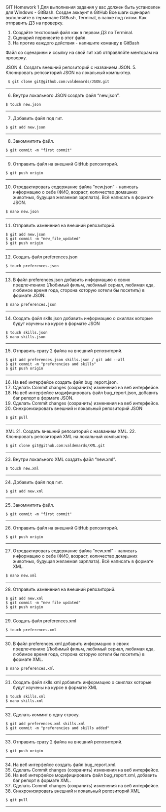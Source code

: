 GIT Homework 1
Для выполнения задания у вас должен быть установлен для Windows - GitBash.
Создан аккаунт в GitHub
Все шаги сценария выполняйте в терминале GitBush, Terminal, в папке под гитом.
Как отправить ДЗ на проверку.
 1. Создайте текстоовый файл как в первом ДЗ по Terminal.
 2. Сценарий перенесите в этот файл.
 3. На против каждого действия - напишите команду в GitBash

Файл со сценарием и ссылку на свой гит хаб отправляйте менторам на проверку.

JSON
 4. Создать внешний репозиторий c названием JSON.
 5. Клонировать репозиторий JSON на локальный компьютер.
```
 $ git clone git@github.com:valdemards/JSON.git
 ```
***
 6. Внутри локального JSON создать файл “new.json”.
```
$ touch new.json
 ```
***
 7. Добавить файл под гит.
 ```
$ git add new.json
 ```
***
 8. Закоммитить файл.
 ```
$ git commit -m "first commit"
 ```
***
 9. Отправить файл на внешний GitHub репозиторий.
 ```
$ git push origin
 ```
***
 10. Отредактировать содержание файла “new.json” - написать информацию о себе (ФИО, возраст, количество домашних животных, будущая желаемая зарплата). Всё написать в формате JSON.
 ```
$ nano new.json
 ```
***
 11. Отправить изменения на внешний репозиторий.
 ```
$ git add new.json
$ git commit -m "new_file_updated"
$ git push origin
 ```
***
 12. Создать файл preferences.json
 ```
$ touch preferences.json
 ```
***
 13. В файл preferences.json добавить информацию о своих предпочтениях (Любимый фильм, любимый сериал, любимая еда, любимое время года, сторона которую хотели бы посетить) в формате JSON.
 ```
$ nano preferences.json
 ```
***
 14. Создать файл sklls.json добавить информацию о скиллах которые будут изучены на курсе в формате JSON
 ```
$ touch skills.json
$ nano skills.json
 ```
***
 15. Отправить сразу 2 файла на внешний репозиторий.
 ```
$ git add preferences.json skills.json / git add --all
$ git commit -m "preferencies and skills"
$ git push origin
 ```
***
 16. На веб интерфейсе создать файл bug_report.json.
 17. Сделать Commit changes (сохранить) изменения на веб интерфейсе.
 18. На веб интерфейсе модифицировать файл bug_report.json, добавить баг репорт в формате JSON.
 19. Сделать Commit changes (сохранить) изменения на веб интерфейсе.
 20. Синхронизировать внешний и локальный репозиторий JSON
```
$ git pull
 ```
***
XML
 21. Создать внешний репозиторий c названием XML.
 22. Клонировать репозиторий XML на локальный компьютер.
 ```
$ git clone git@github.com:valdemards/XML.git
 ```
***
 23. Внутри локального XML создать файл “new.xml”.
 ```
$ touch new.xml
 ```
***
 24. Добавить файл под гит.
 ```
$ git add new.xml
 ```
***
 25. Закоммитить файл.
 ```
$ git commit -m "first commit"
 ```
***
 26. Отправить файл на внешний GitHub репозиторий.
 ```
$ git push origin
 ```
***
 27. Отредактировать содержание файла “new.xml” - написать информацию о себе (ФИО, возраст, количество домашних животных, будущая желаемая зарплата). Всё написать в формате XML.
 ```
$ nano new.xml
 ```
***
 28. Отправить изменения на внешний репозиторий.
 ```
$ git add new.xml
$ git commit -m "new file updated"
$ git push origin
 ```
***
 29. Создать файл preferences.xml
 ```
$ touch preferences.xml
 ```
***
 30. В файл preferences.xml добавить информацию о своих предпочтениях (Любимый фильм, любимый сериал, любимая еда, любимое время года, сторона которую хотели бы посетить) в формате XML.
 ```
$ nano preferences.xml
 ```
***
 31. Создать файл sklls.xml добавить информацию о скиллах которые будут изучены на курсе в формате XML
 ```
$ touch skills.xml
$ nano skills.xml
 ```
***
 32. Сделать коммит в одну строку.
 ```
$ git add preferences.xml skills.xml
$ git commit -m "preferencies and skills added"
 ```
***
 33. Отправить сразу 2 файла на внешний репозиторий.
 ```
$ git push origin
 ```
***
 34. На веб интерфейсе создать файл bug_report.xml.
 35. Сделать Commit changes (сохранить) изменения на веб интерфейсе.
 36. На веб интерфейсе модифицировать файл bug_report.xml, добавить баг репорт в формате XML.
 37. Сделать Commit changes (сохранить) изменения на веб интерфейсе.
 38. Синхронизировать внешний и локальный репозиторий XML
 ```
$ git pull
 ```
***